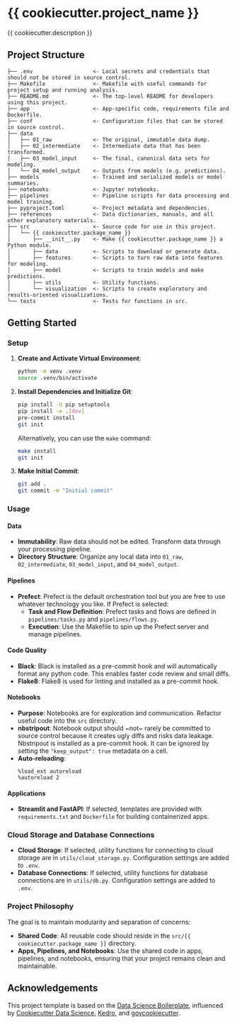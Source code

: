 # {{ cookiecutter.project_name }}
{{ cookiecutter.description }}

## Project Structure
```
├── .env                   <- Local secrets and credentials that should not be stored in source control.
├── Makefile               <- Makefile with useful commands for project setup and running analysis.
├── README.md              <- The top-level README for developers using this project.
├── app                    <- App-specific code, requirements file and Dockerfile.
├── conf                   <- Configuration files that can be stored in source control.
├── data
│   ├── 01_raw             <- The original, immutable data dump.
│   ├── 02_intermediate    <- Intermediate data that has been transformed.
│   ├── 03_model_input     <- The final, canonical data sets for modeling.
│   └── 04_model_output    <- Outputs from models (e.g. predictions).
├── models                 <- Trained and serialized models or model summaries.
├── notebooks              <- Jupyter notebooks.
├── pipelines              <- Pipeline scripts for data processing and model training.
├── pyproject.toml         <- Project metadata and dependencies.
├── references             <- Data dictionaries, manuals, and all other explanatory materials.
├── src                    <- Source code for use in this project.
│   └── {{ cookiecutter.package_name }}
│       ├── __init__.py    <- Make {{ cookiecutter.package_name }} a Python module.
│       ├── data           <- Scripts to download or generate data.
│       ├── features       <- Scripts to turn raw data into features for modeling.
│       ├── model          <- Scripts to train models and make predictions.
│       ├── utils          <- Utility functions.
│       └── visualization  <- Scripts to create exploratory and results-oriented visualizations.
└── tests                  <- Tests for functions in src.
```

## Getting Started

### Setup

1. **Create and Activate Virtual Environment**:
   ```bash
   python -m venv .venv
   source .venv/bin/activate
   ```

2. **Install Dependencies and Initialize Git**:
   ```bash
   pip install -U pip setuptools
   pip install -e .[dev]
   pre-commit install
   git init
   ```

   Alternatively, you can use the `make` command:
   ```bash
   make install
   git init
   ```

3. **Make Initial Commit**:
   ```bash
   git add .
   git commit -m "Initial commit"
   ```

### Usage

#### Data

- **Immutability**: Raw data should not be edited. Transform data through your processing pipeline.
- **Directory Structure**: Organize any local data into `01_raw`, `02_intermediate`, `03_model_input`, and `04_model_output`.

#### Pipelines

- **Prefect**: Prefect is the default orchestration tool but you are free to use whatever technology you like. If Prefect is selected:
   - **Task and Flow Definition**: Prefect tasks and flows are defined in `pipelines/tasks.py` and `pipelines/flows.py`.
   - **Execution**: Use the Makefile to spin up the Prefect server and manage pipelines.
 
#### Code Quality

- **Black**: Black is installed as a pre-commit hook and will automatically format any python code. This enables faster code review and small diffs.
- **Flake8**: Flake8 is used for linting and installed as a pre-commit hook.

#### Notebooks

- **Purpose**: Notebooks are for exploration and communication. Refactor useful code into the `src` directory.
- **nbstripout**: Notebook output should ~not~ rarely be committed to source control because it creates ugly diffs and risks data leakage. Nbstripout is installed as a pre-commit hook. It can be ignored by setting the ```"keep_output": true``` metadata on a cell.
- **Auto-reloading**:
  ```python🚡
  %load_ext autoreload
  %autoreload 2
  ```

#### Applications

- **Streamlit and FastAPI**: If selected, templates are provided with `requirements.txt` and `Dockerfile` for building containerized apps.

### Cloud Storage and Database Connections

- **Cloud Storage**: If selected, utility functions for connecting to cloud storage are in `utils/cloud_storage.py`. Configuration settings are added to `.env`.
- **Database Connections**: If selected, utility functions for database connections are in `utils/db.py`. Configuration settings are added to `.env`.

### Project Philosophy

The goal is to maintain modularity and separation of concerns:
- **Shared Code**: All reusable code should reside in the `src/{{ cookiecutter.package_name }}` directory.
- **Apps, Pipelines, and Notebooks**: Use the shared code in apps, pipelines, and notebooks, ensuring that your project remains clean and maintainable.

## Acknowledgements

This project template is based on the [Data Science Boilerplate](https://github.com/andrewjkuo/ds-boilerplate), influenced by [Cookiecutter Data Science](https://drivendata.github.io/cookiecutter-data-science/), [Kedro](https://kedro.org/), and [govcookiecutter](https://best-practice-and-impact.github.io/govcookiecutter/#govcookiecutter).
